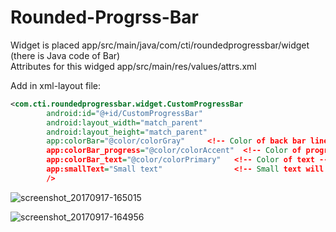 # Rounded-Progrss-Bar

Widget is placed app/src/main/java/com/cti/roundedprogressbar/widget (there is Java code of Bar) <br/>
Attributes for this widged app/src/main/res/values/attrs.xml

Add in xml-layout file:
```xml
<com.cti.roundedprogressbar.widget.CustomProgressBar
        android:id="@+id/CustomProgressBar"
        android:layout_width="match_parent"
        android:layout_height="match_parent"
        app:colorBar="@color/colorGray"     <!-- Color of back bar line -->
        app:colorBar_progress="@color/colorAccent"  <!-- Color of progress bar line -->
        app:colorBar_text="@color/colorPrimary"   <!-- Color of text -->
        app:smallText="Small text"                <!-- Small text will view in center of bar -->
        />
```   
        
![screenshot_20170917-165015](https://user-images.githubusercontent.com/16565605/30521994-6e989114-9bc9-11e7-8f22-ed1a6f6e6af1.png)

![screenshot_20170917-164956](https://user-images.githubusercontent.com/16565605/30522019-d094f5a6-9bc9-11e7-953e-a9aace307ebb.png)

